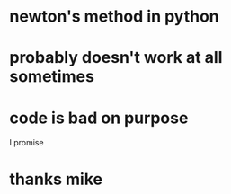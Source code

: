 # newton's method in python

# probably doesn't work at all sometimes

# code is bad on purpose 
I promise


# thanks mike
